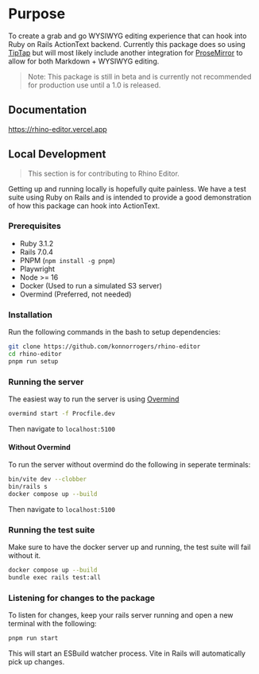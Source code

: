 # Purpose

To create a grab and go WYSIWYG editing experience that can
hook into Ruby on Rails ActionText backend. Currently this
package does so using [TipTap](https://tiptap.dev/) but
will most likely include another integration for [ProseMirror](https://prosemirror.net/)
to allow for both Markdown + WYSIWYG editing.

> Note: This package is still in beta and is currently not
recommended for production use until a 1.0 is released.

## Documentation

<https://rhino-editor.vercel.app>

## Local Development

> This section is for contributing to Rhino Editor.

Getting up and running locally is hopefully quite painless.
We have a test suite using Ruby on Rails and is intended to
provide a good demonstration of how this package can hook
into ActionText.

### Prerequisites

- Ruby 3.1.2
- Rails 7.0.4
- PNPM (`npm install -g pnpm`)
- Playwright
- Node >= 16
- Docker (Used to run a simulated S3 server)
- Overmind (Preferred, not needed)

### Installation

Run the following commands in the bash to setup
dependencies:

```bash
git clone https://github.com/konnorrogers/rhino-editor
cd rhino-editor
pnpm run setup
```

### Running the server

The easiest way to run the server is using [Overmind](https://github.com/DarthSim/overmind)

```bash
overmind start -f Procfile.dev
```

Then navigate to `localhost:5100`


#### Without Overmind

To run the server without overmind do the following in
seperate terminals:

```bash
bin/vite dev --clobber
bin/rails s
docker compose up --build
```

Then navigate to `localhost:5100`

### Running the test suite

Make sure to have the docker server up and running, the
test suite will fail without it.

```bash
docker compose up --build
bundle exec rails test:all
```

### Listening for changes to the package

To listen for changes, keep your rails server running and
open a new terminal with the following:

```bash
pnpm run start
```

This will start an ESBuild watcher process. Vite in Rails
will automatically pick up changes.
